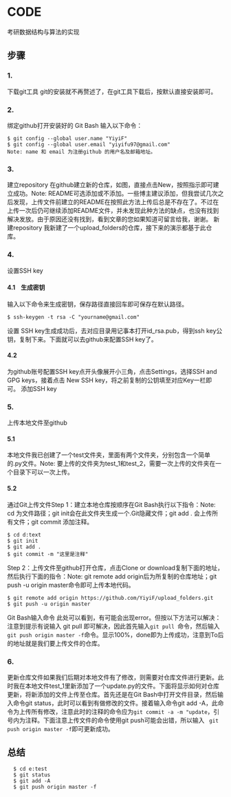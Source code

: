 # CODE

考研数据结构与算法的实现

## 步骤
### 1.    
下载git工具
git的安装就不再赘述了，在git工具下载后，按默认直接安装即可。
### 2.
绑定github打开安装好的 Git Bash 输入以下命令：
  ```
  $ git config --global user.name "YiyiF"
  $ git config --global user.email "yiyifu97@gmail.com"
  Note: name 和 email 为注册github 的用户名及邮箱地址。
```
### 3. 
建立repository
在github建立新的仓库，如图，直接点击New，按照指示即可建立成功。Note: README可选添加或不添加。一些博主建议添加，但我尝试几次之后发现，上传文件前建立的README在按照此方法上传后总是不存在了。不过在上传一次后仍可继续添加README文件，并未发现此种方法的缺点，也没有找到解决发放。由于原因还没有找到，看到文章的您如果知道可留言给我，谢谢。
  新建repository
  我新建了一个upload_folders的仓库，接下来的演示都基于此仓库。
### 4.
设置SSH key
#### 4.1    生成密钥
输入以下命令来生成密钥，保存路径直接回车即可保存在默认路径。
```
$ ssh-keygen -t rsa -C "yourname@gmail.com"
```
  设置 SSH key生成成功后，去对应目录用记事本打开id_rsa.pub，得到ssh key公钥，复制下来。下面就可以去github来配置SSH key了。
 #### 4.2 
 为github账号配置SSH key点开头像展开小三角，点击Settings，选择SSH and GPG keys，接着点击 New SSH key，将之前复制的公钥填至对应Key一栏即可。
  添加SSH key
 ### 5.   
 上传本地文件至github
 #### 5.1 
 本地文件我已创建了一个test文件夹，里面有两个文件夹，分别包含一个简单的.py文件。Note: 要上传的文件夹为test_1和test_2，需要一次上传的文件夹在一个目录下可以一次上传。
 #### 5.2 
 通过Git上传文件Step 1：建立本地仓库按顺序在Git Bash执行以下指令：Note: cd 为文件路径；git init会在此文件夹生成一个.Git隐藏文件；git add . 会上传所有文件；git commit 添加注释。
  ```
  $ cd d:text
  $ git init
  $ git add .
  $ git commit -m "这里是注释"
  ```
  Step 2：上传文件至github打开仓库，点击Clone or download复制下面的地址，然后执行下面的指令：Note: git remote add origin后为所复制的仓库地址；git push -u origin master命令即可上传本地代码。
  ```
  $ git remote add origin https://github.com/YiyiF/upload_folders.git
  $ git push -u origin master
  ```
  Git Bash输入命令
  此处可以看到，有可能会出现error。但按以下方法可以解决：注意到提示有说输入 git pull 即可解决，因此首先输入```git pull ```命令，然后输入```git push origin master -f```命令。显示100%，done即为上传成功，注意到To后的地址就是我们要上传文件的仓库。
 ### 6.  
 更新仓库文件如果我们后期对本地文件有了修改，则需要对仓库文件进行更新。此时我在本地文件test_1里新添加了一个update.py的文件。下面将显示如何对仓库更新，将新添加的文件上传至仓库。首先还是在Git Bash中打开文件目录，然后输入命令git status，此时可以看到有做修改的文件。接着输入命令git add -A，此命令为上传所有修改，注意此时的注释的命令应为```git commit -a -m "update```，引号内为注释。下面注意上传文件的命令使用git push可能会出错，所以输入
``` git push origin master -f```即可更新成功。
##  总结
```
  $ cd e:test
  $ git status
  $ git add -A
  $ git push origin master -f
```

